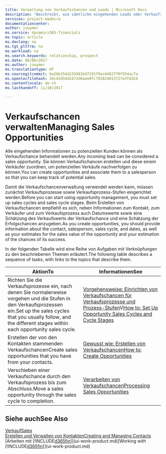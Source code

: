 ```yaml
---
title: Verwaltung von Verkaufschancen und Leads | Microsoft Docs
description: "Beschreibt, wie sämtliche eingehenden Leads oder Verkaufschancen in Dynamics 365 verwaltet werden und verknüpft die Verkaufschance mit einem Vertriebsmitarbeiter, um die potenziellen Verkäufe nachverfolgen zu können."
services: project-madeira
documentationcenter: 
author: jswymer
ms.service: dynamics365-financials
ms.topic: article
ms.devlang: na
ms.tgt_pltfrm: na
ms.workload: na
ms.search.keywords: relationship, prospect
ms.date: 06/06/2017
ms.author: jswymer
ms.translationtype: HT
ms.sourcegitcommit: ba26b354d235981bd7291f9ac6402779f554ac7a
ms.openlocfilehash: 34c43d54d2472d6aee0fc791824013727e3fd324
ms.contentlocale: de-ch
ms.lasthandoff: 11/10/2017

---
```

# <a name="managing-sales-opportunities"></a><span data-ttu-id="bfccc-103">Verkaufschancen verwalten</span><span class="sxs-lookup"><span data-stu-id="bfccc-103">Managing Sales Opportunities</span></span>
<span data-ttu-id="bfccc-104">Alle eingehenden Informationen zu potenziellen Kunden können als Verkaufschance behandelt werden.</span><span class="sxs-lookup"><span data-stu-id="bfccc-104">Any incoming lead can be considered a sales opportunity.</span></span> <span data-ttu-id="bfccc-105">Sie können Verkaufschancen erstellen und diese einem Verkäufer zuordnen, um potenziellen Verkäufe nachverfolgen zu können.</span><span class="sxs-lookup"><span data-stu-id="bfccc-105">You can create opportunities and associate them to a salesperson so that you can keep track of potential sales.</span></span>

<span data-ttu-id="bfccc-106">Damit die Verkaufschancenverwaltung verwendet werden kann, müssen zunächst Verkaufsprozesse sowie Verkaufsprozess-Stufen eingerichtet werden.</span><span class="sxs-lookup"><span data-stu-id="bfccc-106">Before you can start using opportunity management, you must set up sales cycles and sales cycle stages.</span></span> <span data-ttu-id="bfccc-107">Beim Erstellen von Verkaufschancen empfiehlt es sich, neben Informationen zum Kontakt, zum Verkäufer und zum Verkaufsprozess auch Datumswerte sowie eine Schätzung des Verkaufswerts der Verkaufschance und eine Schätzung der Erfolgschancen anzugeben.</span><span class="sxs-lookup"><span data-stu-id="bfccc-107">As you create opportunities, you should provide information about the contact, salesperson, sales cycle, and dates, as well as your estimates for the sales value of the opportunity and your estimation of the chances of its success.</span></span>

<span data-ttu-id="bfccc-108">In der folgenden Tabelle wird eine Reihe von Aufgaben mit Verknüpfungen zu den beschriebenen Themen erläutert.</span><span class="sxs-lookup"><span data-stu-id="bfccc-108">The following table describes a sequence of tasks, with links to the topics that describe them.</span></span>

| <span data-ttu-id="bfccc-109">Aktion</span><span class="sxs-lookup"><span data-stu-id="bfccc-109">To</span></span> | <span data-ttu-id="bfccc-110">Informationen</span><span class="sxs-lookup"><span data-stu-id="bfccc-110">See</span></span> |
| --- | --- |
| <span data-ttu-id="bfccc-111">Richten Sie die Verkaufsprozesse ein, nach denen Sie normalerweise vorgehen und die Stufen in den Verkaufsprozessen ein.</span><span class="sxs-lookup"><span data-stu-id="bfccc-111">Set up the sales cycles that you usually follow, and the different stages within each opportunity sales cycle.</span></span> |<span data-ttu-id="bfccc-112">[Vorgehensweise: Einrichten von Verkaufschancen für Verkaufsprozesse und Prozess-Stufen](marketing-how-setup-opportunity-sales-cycles-stages.md)V</span><span class="sxs-lookup"><span data-stu-id="bfccc-112">[How to: Set Up Opportunity Sales Cycles and Cycle Stages](marketing-how-setup-opportunity-sales-cycles-stages.md)</span></span> |
| <span data-ttu-id="bfccc-113">Erstellen der von den Kontakten stammenden Verkaufschancen</span><span class="sxs-lookup"><span data-stu-id="bfccc-113">Create sales opportunities that you have from your contacts.</span></span> |[<span data-ttu-id="bfccc-114">Gewusst wie: Erstellen von Verkaufschancen</span><span class="sxs-lookup"><span data-stu-id="bfccc-114">How to: Create Opportunities</span></span>](marketing-how-create-opportunities.md) |
| <span data-ttu-id="bfccc-115">Verschieben einer Verkaufschance durch den Verkaufsprozess bis zum Abschluss.</span><span class="sxs-lookup"><span data-stu-id="bfccc-115">Move a sales opportunity through the sales cycle to completion.</span></span> |[<span data-ttu-id="bfccc-116">Verarbeiten von Verkaufschancen</span><span class="sxs-lookup"><span data-stu-id="bfccc-116">Processing Sales Opportunities</span></span>](marketing-processing-sales-opportunities.md) |

## <a name="see-also"></a><span data-ttu-id="bfccc-117">Siehe auch</span><span class="sxs-lookup"><span data-stu-id="bfccc-117">See Also</span></span>
[<span data-ttu-id="bfccc-118">Verkauf</span><span class="sxs-lookup"><span data-stu-id="bfccc-118">Sales</span></span>](sales-manage-sales.md)  
[<span data-ttu-id="bfccc-119">Erstellen und Verwalten von Kontakten</span><span class="sxs-lookup"><span data-stu-id="bfccc-119">Creating and Managing Contacts</span></span>](marketing-contacts.md)  
<span data-ttu-id="bfccc-120">[Arbeiten mit [!INCLUDE[d365fin](includes/d365fin_md.md)]](ui-work-product.md)</span><span class="sxs-lookup"><span data-stu-id="bfccc-120">[Working with [!INCLUDE[d365fin](includes/d365fin_md.md)]](ui-work-product.md)</span></span>

